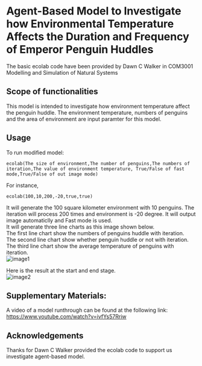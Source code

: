 #  Agent-Based Model to Investigate how Environmental Temperature Affects the Duration and Frequency of Emperor Penguin Huddles <br/>
The basic ecolab code have been provided by Dawn C Walker in COM3001 Modelling and Simulation of Natural Systems<br/>

## Scope of functionalities 
This model is intended to investigate how environment temperature affect the penguin huddle. The environment temperature, numbers of penguins and the area of environment are input paramter for this model.

## Usage
To run modified model:<br/>

```
ecolab(The size of environment,The number of penguins,The numbers of iteration,The value of environment temperature, True/False of fast mode,True/False of out image mode)
```
For instance,
```
ecolab(100,10,200,-20,true,true)
```
It will generate the 100 square kilometer environment with 10 penguins. The iteration will process 200 times and environment is -20 degree. It will output image automaticlly and Fast mode is used.<br/>
It will generate three line charts as this image shown below.<br/> 
The first line chart show the numbers of penguins huddle with iteration.<br/> 
The second line chart show whether penguin huddle or not with iteration.<br/> 
The third line chart show the average temperature of penguins with iteration.<br/> 
![image1](https://user-images.githubusercontent.com/57352059/112484114-9f3ae980-8db4-11eb-8569-74a7e36ea0ad.png)

Here is the result at the start and end stage.<br/>
![image2](https://user-images.githubusercontent.com/57352059/112485110-87179a00-8db5-11eb-9aa6-411e1ea2d754.png)

## Supplementary Materials:
A video of a model runthrough can be found at the following link: https://www.youtube.com/watch?v=ivfYs57Rriw

## Acknowledgements
Thanks for Dawn C Walker provided the ecolab code to support us investigate agent-based model.
